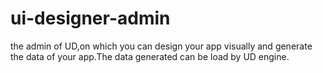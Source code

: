# ui-designer-admin
the admin of UD,on which you can design your app visually and generate the data of your app.The data generated can be load by UD engine.
